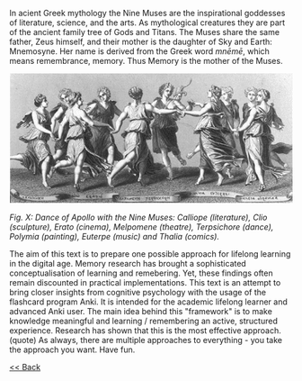 In acient Greek mythology the Nine Muses are the inspirational goddesses of literature, science, and the arts. As mythological creatures they are part of the ancient family tree of Gods and Titans. The Muses share the same father, Zeus himself, and their mother is the daughter of Sky and Earth: Mnemosyne. Her name is derived from the Greek word *mnēmē*, which means remembrance, memory. Thus Memory is the mother of the Muses.

[source: https://upload.wikimedia.org/wikipedia/commons/8/88/NineMuses.gif]::
<img src="NineMuses.gif" width="650">

*Fig. X: Dance of Apollo with the Nine Muses: Calliope (literature), Clio (sculpture), Erato (cinema), Melpomene (theatre), Terpsichore (dance), Polymia (painting), Euterpe (music) and Thalia (comics).*

[source: http://brandl-art-articles.blogspot.com/2013/12/the-nine-arts-and-nine-muses.html + wiki]::

The aim of this text is to prepare one possible approach for lifelong learning in the digital age. Memory research has brought a sophisticated conceptualisation of learning and remebering. Yet, these findings often remain discounted in practical implementations. This text is an attempt to bring closer insights from cognitive psychology with the usage of the flashcard program Anki. It is intended for the academic lifelong learner and advanced Anki user. The main idea behind this "framework" is to make knowledge meaningful and learning / remembering an active, structured experience. Research has shown that this is the most effective approach. (quote) As always, there are multiple approaches to everything - you take the approach you want. Have fun. 


[<< Back](../index.md)
